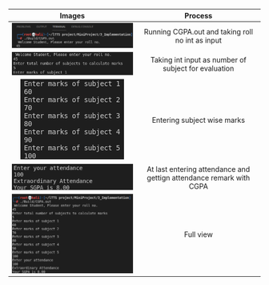 
|Images|Process|
|:--:|:--:|
|![](https://github.com/Yogendraman/MiniProject/blob/master/6_ImageAndVideos/main%20(1).PNG)|Running CGPA.out and taking roll no int as input|
|![](https://github.com/Yogendraman/MiniProject/blob/master/6_ImageAndVideos/main%20(2).PNG)|Taking int input as number of subject for evaluation|
|![](https://github.com/Yogendraman/MiniProject/blob/master/6_ImageAndVideos/main%20(3).PNG)|Entering subject wise marks|
|![](https://github.com/Yogendraman/MiniProject/blob/master/6_ImageAndVideos/main%20(4).PNG)|At last entering attendance and gettign attendance remark with CGPA |
|![](https://github.com/Yogendraman/MiniProject/blob/master/6_ImageAndVideos/main%20(5).PNG)|Full view|
